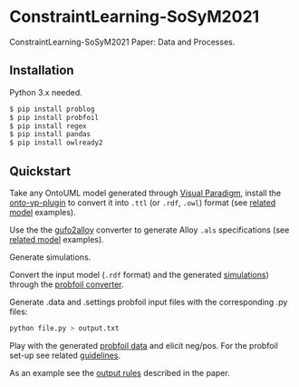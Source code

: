 # ConstraintLearning-SoSyM2021
ConstraintLearning-SoSyM2021 Paper: Data and Processes.  

## Installation
Python 3.x needed.

```bash
$ pip install problog
$ pip install probfoil
$ pip install regex
$ pip install pandas
$ pip install owlready2
```

## Quickstart 
Take any OntoUML model generated through [Visual Paradigm](https://www.visual-paradigm.com/), install the [onto-vp-plugin](https://github.com/OntoUML/ontouml-vp-plugin) to convert it into `.ttl` (or `.rdf`, `.owl`) format (see [related model](https://github.com/OntoUML/ConstraintLearning-SoSyM2021/tree/main/model) examples).

Use the the [gufo2alloy](https://github.com/OntoUML/gufo2alloy) converter to generate Alloy `.als` specifications (see [related model](https://github.com/OntoUML/ConstraintLearning-SoSyM2021/tree/main/model) examples). 

Generate simulations.

Convert the input model (`.rdf` format) and the generated [simulations](https://github.com/OntoUML/ConstraintLearning-SoSyM2021/tree/main/simulations)) through the [probfoil converter](https://github.com/OntoUML/ConstraintLearning-SoSyM2021/tree/main/converter).

Generate .data and .settings probfoil input files with the corresponding .py files:

```bash
python file.py > output.txt
```

Play with the generated [probfoil data](https://github.com/OntoUML/ConstraintLearning-SoSyM2021/tree/main/probfoil-data) and elicit neg/pos. For the probfoil set-up see related [guidelines](https://pypi.org/project/probfoil/).

As an example see the [output rules](https://github.com/OntoUML/ConstraintLearning-SoSyM2021/tree/main/learned-rules) described in the paper.

